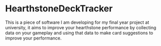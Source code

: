 # HearthstoneDeckTracker
This is a piece of software I am developing for my final year project at university, it aims to improve your hearthstone performance by collecting data on your gameplay and using that data to make card suggestions to improve your performance.
